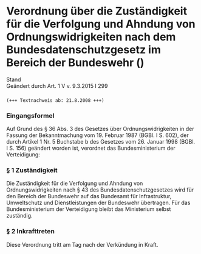 Verordnung über die Zuständigkeit für die Verfolgung und Ahndung von Ordnungswidrigkeiten nach dem Bundesdatenschutzgesetz im Bereich der Bundeswehr ()
=======================================================================================================================================================

Stand  
Geändert durch Art. 1 V v. 9.3.2015 I 299

### 

```
(+++ Textnachweis ab: 21.8.2008 +++)
```

### Eingangsformel

Auf Grund des § 36 Abs. 3 des Gesetzes über Ordnungswidrigkeiten in der Fassung der Bekanntmachung vom 19. Februar 1987 (BGBl. I S. 602), der durch Artikel 1 Nr. 5 Buchstabe b des Gesetzes vom 26. Januar 1998 (BGBl. I S. 156) geändert worden ist, verordnet das Bundesministerium der Verteidigung:

### § 1 Zuständigkeit

Die Zuständigkeit für die Verfolgung und Ahndung von Ordnungswidrigkeiten nach § 43 des Bundesdatenschutzgesetzes wird für den Bereich der Bundeswehr auf das Bundesamt für Infrastruktur, Umweltschutz und Dienstleistungen der Bundeswehr übertragen. Für das Bundesministerium der Verteidigung bleibt das Ministerium selbst zuständig.

### § 2 Inkrafttreten

Diese Verordnung tritt am Tag nach der Verkündung in Kraft.
